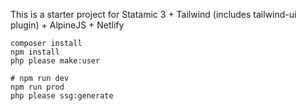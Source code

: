 This is a starter project for Statamic 3 + Tailwind (includes tailwind-ui plugin) + AlpineJS + Netlify

```
composer install
npm install
php please make:user

# npm run dev
npm run prod
php please ssg:generate
```
